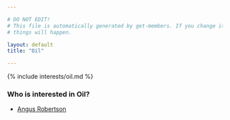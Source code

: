 ```yaml
---

# DO NOT EDIT!
# This file is automatically generated by get-members. If you change it, bad
# things will happen.

layout: default
title: "Oil"

---
```


{% include interests/oil.md %}

### Who is interested in Oil?


* [Angus Robertson](../members/angus-robertson.html)
